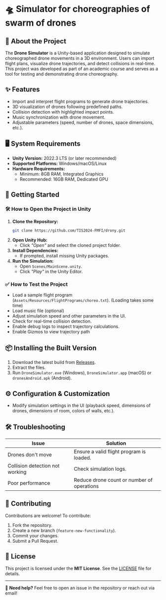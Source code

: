 # 🛸 Simulator for choreographies of swarm of drones 

## 📖 About the Project
The **Drone Simulator** is a Unity-based application designed to simulate choreographed drone movements in a 3D environment. Users can import flight plans, visualize drone trajectories, and detect collisions in real-time. This project was developed as part of an academic course and serves as a tool for testing and demonstrating drone choreography.

## ✨ Features
- Import and interpret flight programs to generate drone trajectories.
- 3D visualization of drones following predefined paths.
- Collision detection with highlighted impact points.
- Music synchronization with drone movement.
- Adjustable parameters (speed, number of drones, space dimensions, etc.).

## 🖥️ System Requirements
- **Unity Version:** 2022.3 LTS (or later recommended)
- **Supported Platforms:** Windows/macOS/Linux
- **Hardware Requirements:**
  - Minimum: 8GB RAM, Integrated Graphics
  - Recommended: 16GB RAM, Dedicated GPU

## 🚀 Getting Started
### 🛠️ How to Open the Project in Unity
1. **Clone the Repository:**
   ```sh
   git clone https://github.com/TIS2024-FMFI/drony.git
   ```
2. **Open Unity Hub:**
   - Click *"Open"* and select the cloned project folder.
3. **Install Dependencies:**
   - If prompted, install missing Unity packages.
4. **Run the Simulation:**
   - Open `Scenes/MainScene.unity`.
   - Click *"Play"* in the Unity Editor.

### ✅ How to Test the Project
- Load a sample flight program (`Assets/Resources/FlightPrograms/choreo.txt`). (Loading takes some time)
- Load music file (optional)
- Adjust simulation speed and other parameters in the UI.
- Check for real-time collision detection.
- Enable debug logs to inspect trajectory calculations.
- Enable Gizmos to view trajectory path

## 📦 Installing the Built Version
1. Download the latest build from [Releases](https://github.com/TIS2024-FMFI/drony/releases).
2. Extract the files.
3. Run `DroneSimulator.exe` (Windows), `DroneSimulator.app` (macOS) or `dronesAndroid.apk` (Android).

## ⚙️ Configuration & Customization
- Modify simulation settings in the UI (playback speed, dimensions of drones, dimensions of room, colors of walls, etc.).

## 🛠️ Troubleshooting
| Issue | Solution |
|------|---------|
| Drones don't move | Ensure a valid flight program is loaded. |
| Collision detection not working | Check simulation logs. |
| Poor performance | Reduce drone count or number of operations |

## 🤝 Contributing
Contributions are welcome! To contribute:
1. Fork the repository.
2. Create a new branch (`feature-new-functionality`).
3. Commit your changes.
4. Submit a Pull Request.

## 📜 License
This project is licensed under the **MIT License**. See the [LICENSE](LICENSE) file for details.

---

🎯 **Need help?** Feel free to open an issue in the repository or reach out via email!

